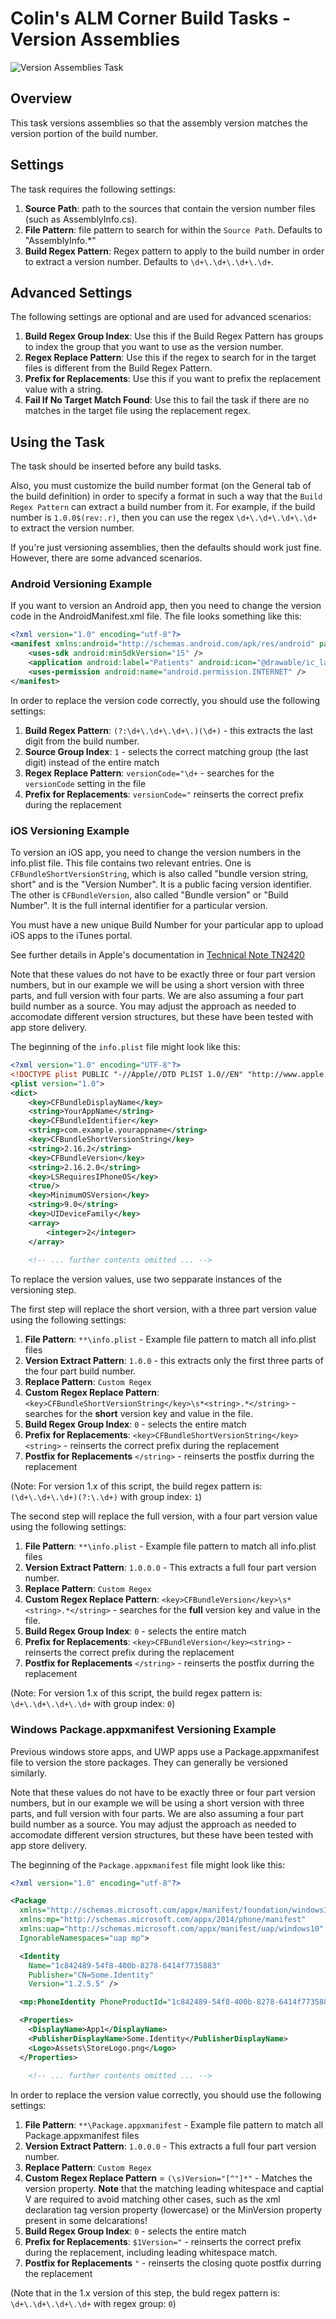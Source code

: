 # Colin's ALM Corner Build Tasks - Version Assemblies

![Version Assemblies Task](../../images/ss_versionAssemblies.png)

## Overview
This task versions assemblies so that the assembly version matches the version portion of the build number.

## Settings
The task requires the following settings:

1. **Source Path**: path to the sources that contain the version number files (such as AssemblyInfo.cs).
1. **File Pattern**: file pattern to search for within the `Source Path`. Defaults to "AssemblyInfo.*"
1. **Build Regex Pattern**: Regex pattern to apply to the build number in order to extract a version number. Defaults to `\d+\.\d+\.\d+\.\d+`.

## Advanced Settings
The following settings are optional and are used for advanced scenarios:

1. **Build Regex Group Index**: Use this if the Build Regex Pattern has groups to index the group that you want to use as the version number.
1. **Regex Replace Pattern**: Use this if the regex to search for in the target files is different from the Build Regex Pattern.
1. **Prefix for Replacements**: Use this if you want to prefix the replacement value with a string.
1. **Fail If No Target Match Found**: Use this to fail the task if there are no matches in the target file using the replacement regex.

## Using the Task
The task should be inserted before any build tasks.

Also, you must customize the build number format (on the General tab of the build definition) in order to specify a format in such a way that the `Build Regex Pattern` can extract a build number from it. For example, if the build number is `1.0.0$(rev:.r)`, then you can use the regex `\d+\.\d+\.\d+\.\d+` to extract the version number.

If you're just versioning assemblies, then the defaults should work just fine. However, there are some advanced scenarios.

### Android Versioning Example
If you want to version an Android app, then you need to change the version code in the AndroidManifest.xml file. The file looks something like
this:

```xml
<?xml version="1.0" encoding="utf-8"?>
<manifest xmlns:android="http://schemas.android.com/apk/res/android" package="myHealth.Client.Droid" android:versionCode="1" android:versionName="1.0" android:installLocation="auto">
	<uses-sdk android:minSdkVersion="15" />
	<application android:label="Patients" android:icon="@drawable/ic_launcher" android:theme="@style/AppTheme" android:hardwareAccelerated="true"></application>
	<uses-permission android:name="android.permission.INTERNET" />
</manifest>
```

In order to replace the version code correctly, you should use the following settings:

1. **Build Regex Pattern**: `(?:\d+\.\d+\.\d+\.)(\d+)` - this extracts the last digit from the build number.
1. **Source Group Index**: `1` - selects the correct matching group (the last digit) instead of the entire match
1. **Regex Replace Pattern**: `versionCode="\d+` - searches for the `versionCode` setting in the file
1. **Prefix for Replacements**: `versionCode="` reinserts the correct prefix during the replacement

### iOS Versioning Example
To version an iOS app, you need to change the version numbers in the info.plist file. This file contains two relevant entries. One is `CFBundleShortVersionString`, which is also called "bundle version string, short" and is the "Version Number". It is a public facing version identifier. The other is `CFBundleVersion`, also called "Bundle version" or "Build Number". It is the full internal identifier for a particular version.

You must have a new unique Build Number for your particular app to upload iOS apps to the iTunes portal.

See further details in Apple's documentation in [Technical Note TN2420](https://developer.apple.com/library/content/technotes/tn2420/_index.html)

Note that these values do not have to be exactly three or four part version numbers, but in our example we will be using a short version with three parts, and full version with four parts. We are also assuming a four part build number as a source. You may adjust the approach as needed to accomodate different version structures, but these have been tested with app store delivery.

The beginning of the `info.plist` file might look like this:

```xml
<?xml version="1.0" encoding="UTF-8"?>
<!DOCTYPE plist PUBLIC "-//Apple//DTD PLIST 1.0//EN" "http://www.apple.com/DTDs/PropertyList-1.0.dtd">
<plist version="1.0">
<dict>
	<key>CFBundleDisplayName</key>
	<string>YourAppName</string>
	<key>CFBundleIdentifier</key>
	<string>com.example.yourappname</string>
	<key>CFBundleShortVersionString</key>
	<string>2.16.2</string>
	<key>CFBundleVersion</key>
	<string>2.16.2.0</string>
	<key>LSRequiresIPhoneOS</key>
	<true/>
	<key>MinimumOSVersion</key>
	<string>9.0</string>
	<key>UIDeviceFamily</key>
	<array>
		<integer>2</integer>
	</array>
	
	<!-- ... further contents omitted ... -->
```

To replace the version values, use two sepparate instances of the versioning step.

The first step will replace the short version, with a three part version value using the following settings:

1. **File Pattern**: `**\info.plist` - Example file pattern to match all info.plist files
1. **Version Extract Pattern**: `1.0.0` - this extracts only the first three parts of the four part build number.
1. **Replace Pattern**: `Custom Regex`
1. **Custom Regex Replace Pattern**: `<key>CFBundleShortVersionString</key>\s*<string>.*</string>` - searches for the **short** version key and value in the file.
1. **Build Regex Group Index**: `0` - selects the entire match
1. **Prefix for Replacements**: `<key>CFBundleShortVersionString</key><string>` - reinserts the correct prefix during the replacement
1. **Postfix for Replacements** `</string>` - reinserts the postfix durring the replacement

(Note: For version 1.x of this script, the build regex pattern is: `(\d+\.\d+\.\d+)(?:\.\d+)` with group index: `1`)

The second step will replace the full version, with a four part version value using the following settings:

1. **File Pattern**: `**\info.plist` - Example file pattern to match all info.plist files
1. **Version Extract Pattern**: `1.0.0.0` - This extracts a full four part version number.
1. **Replace Pattern**: `Custom Regex`
1. **Custom Regex Replace Pattern**: `<key>CFBundleVersion</key>\s*<string>.*</string>` - searches for the **full** version key and value in the file.
1. **Build Regex Group Index**: `0` - selects the entire match
1. **Prefix for Replacements**: `<key>CFBundleVersion</key><string>` - reinserts the correct prefix during the replacement
1. **Postfix for Replacements** `</string>` - reinserts the postfix durring the replacement

(Note: For version 1.x of this script, the build regex pattern is: `\d+\.\d+\.\d+\.\d+` with group index: `0`)

### Windows Package.appxmanifest Versioning Example
Previous windows store apps, and UWP apps use a Package.appxmanifest file to version the store packages. They can generally be versioned similarly.


Note that these values do not have to be exactly three or four part version numbers, but in our example we will be using a short version with three parts, and full version with four parts. We are also assuming a four part build number as a source. You may adjust the approach as needed to accomodate different version structures, but these have been tested with app store delivery.

The beginning of the `Package.appxmanifest` file might look like this:

```xml
<?xml version="1.0" encoding="utf-8"?>

<Package
  xmlns="http://schemas.microsoft.com/appx/manifest/foundation/windows10"
  xmlns:mp="http://schemas.microsoft.com/appx/2014/phone/manifest"
  xmlns:uap="http://schemas.microsoft.com/appx/manifest/uap/windows10"
  IgnorableNamespaces="uap mp">

  <Identity
    Name="1c842489-54f8-400b-8278-6414f7735883"
    Publisher="CN=Some.Identity"
    Version="1.2.5.5" />

  <mp:PhoneIdentity PhoneProductId="1c842489-54f8-400b-8278-6414f7735883" PhonePublisherId="00000000-0000-0000-0000-000000000000"/>

  <Properties>
    <DisplayName>App1</DisplayName>
    <PublisherDisplayName>Some.Identity</PublisherDisplayName>
    <Logo>Assets\StoreLogo.png</Logo>
  </Properties>
	
	<!-- ... further contents omitted ... -->
```

In order to replace the version value correctly, you should use the following settings:

1. **File Pattern**: `**\Package.appxmanifest` - Example file pattern to match all Package.appxmanifest files
1. **Version Extract Pattern**: `1.0.0.0` - This extracts a full four part version number.
1. **Replace Pattern**: `Custom Regex`
1. **Custom Regex Replace Pattern** = `(\s)Version="[^"]*"` - Matches the version property. **Note** that the matching leading whitespace and captial V are required to avoid matching other cases, such as the xml declaration tag version property (lowercase) or the MinVersion property present in some delcarations!
1. **Build Regex Group Index**: `0` - selects the entire match
1. **Prefix for Replacements**: `$1Version="` - reinserts the correct prefix during the replacement, including leading whitespace match.
1. **Postfix for Replacements** `"` - reinserts the closing quote postfix durring the replacement

(Note that in the 1.x version of this step, the buld regex pattern is: `\d+\.\d+\.\d+\.\d+` with regex group: `0`)
